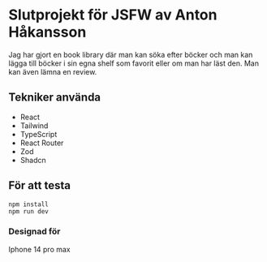 # Slutprojekt för JSFW av Anton Håkansson

Jag har gjort en book library där man kan söka efter böcker och man kan lägga till böcker i
sin egna shelf som favorit eller om man har läst den. Man kan även lämna en review.

## Tekniker använda

- React
- Tailwind
- TypeScript
- React Router
- Zod
- Shadcn

## För att testa

```
npm install
npm run dev

```

### Designad för

Iphone 14 pro max
